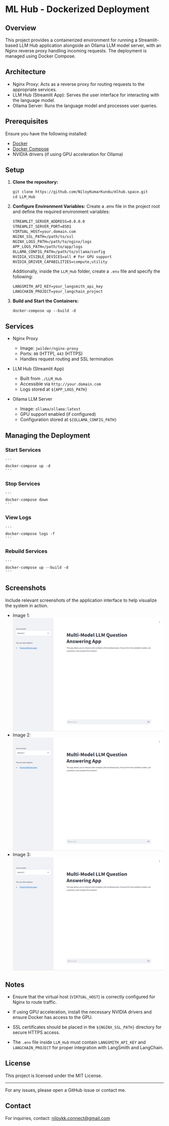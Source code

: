 # ML Hub - Dockerized Deployment

## Overview

This project provides a containerized environment for running a Streamlit-based LLM Hub application alongside an Ollama LLM model server, with an Nginx reverse proxy handling incoming requests. The deployment is managed using Docker Compose.

## Architecture

- Nginx Proxy: Acts as a reverse proxy for routing requests to the appropriate services.
- LLM Hub (Streamlit App): Serves the user interface for interacting with the language model.
- Ollama Server: Runs the language model and processes user queries.

## Prerequisites

Ensure you have the following installed:

- [Docker](https://docs.docker.com/get-started/get-docker/)
- [Docker Compose](https://docs.docker.com/compose/install/)
- NVIDIA drivers (if using GPU acceleration for Ollama)

## Setup

1.  **Clone the repository:**

    ```code
    git clone https://github.com/NiloyKumarKundu/mlhub.space.git
    cd LLM_Hub
    ```

2.  **Configure Environment Variables:** Create a .env file in the project root and define the required environment variables:

    ```
    STREAMLIT_SERVER_ADDRESS=0.0.0.0
    STREAMLIT_SERVER_PORT=8501
    VIRTUAL_HOST=your.domain.com
    NGINX_SSL_PATH=/path/to/ssl
    NGINX_LOGS_PATH=/path/to/nginx/logs
    APP_LOGS_PATH=/path/to/app/logs
    OLLAMA_CONFIG_PATH=/path/to/ollama/config
    NVIDIA_VISIBLE_DEVICES=all # For GPU support
    NVIDIA_DRIVER_CAPABILITIES=compute,utility
    ```

    Additionally, inside the `LLM_Hub` folder, create a `.env` file and specify the following:

    ```
    LANGSMITH_API_KEY=your_langsmith_api_key
    LANGCHAIN_PROJECT=your_langchain_project
    ```

3.  **Build and Start the Containers:**
    ```
    docker-compose up --build -d
    ```

## Services

- Nginx Proxy

  - Image: `jwilder/nginx-proxy`
  - Ports: `80` (HTTP), `443` (HTTPS)
  - Handles request routing and SSL termination

- LLM Hub (Streamlit App)

  - Built from `./LLM_Hub`
  - Accessible via `http://your.domain.com`
  - Logs stored at `${APP_LOGS_PATH}`

- Ollama LLM Server
  - Image: `ollama/ollama:latest`
  - GPU support enabled (if configured)
  - Configuration stored at `${OLLAMA_CONFIG_PATH}`

## Managing the Deployment

### Start Services

    ```
    docker-compose up -d
    ```

### Stop Services

    ```
    docker-compose down
    ```

### View Logs

    ```
    docker-compose logs -f
    ```

### Rebuild Services

    ```
    docker-compose up --build -d
    ```

## Screenshots

Include relevant screenshots of the application interface to help visualize the system in action.

- Image 1:
  ![screenshot -1](images/img-1.png)
- Image 2:
  ![screenshot -1](images/img-1.png)
- Image 3:
  ![screenshot -1](images/img-1.png)

## Notes

- Ensure that the virtual host (`VIRTUAL_HOST`) is correctly configured for Nginx to route traffic.

- If using GPU acceleration, install the necessary NVIDIA drivers and ensure Docker has access to the GPU.

- SSL certificates should be placed in the `${NGINX_SSL_PATH}` directory for secure HTTPS access.

- The `.env` file inside `LLM_Hub` must contain `LANGSMITH_API_KEY` and `LANGCHAIN_PROJECT` for proper integration with LangSmith and LangChain.

## License

This project is licensed under the MIT License.

---

For any issues, please open a GitHub issue or contact me.

## Contact

For inquiries, contact: [niloykk.connect@gmail.com](mailto:niloykk.connect@gmail.com)
